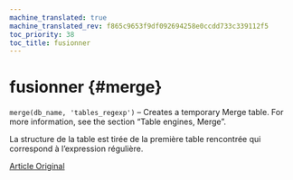 ```yaml
---
machine_translated: true
machine_translated_rev: f865c9653f9df092694258e0ccdd733c339112f5
toc_priority: 38
toc_title: fusionner
---
```


# fusionner {#merge}

`merge(db_name, 'tables_regexp')` – Creates a temporary Merge table. For more information, see the section “Table engines, Merge”.

La structure de la table est tirée de la première table rencontrée qui correspond à l’expression régulière.

[Article Original](https://clickhouse.tech/docs/en/query_language/table_functions/merge/) <!--hide-->
